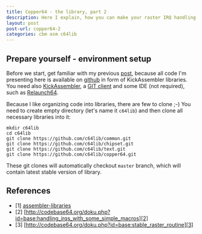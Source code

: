 ```yaml
---
title: Copper64 - the library, part 2
description: Here I explain, how you can make your raster IRQ handling code simpler and cleaner.
layout: post
post-url: copper64-2
categories: cbm asm c64lib
--- 
```

## Prepare yourself - environment setup
Before we start, get familiar with my previous [post][1], because all code I'm presenting here is available on [github](https://github.com/c64lib) in form of KickAssembler libraries. You need also [KickAssembler](http://www.theweb.dk/KickAssembler/Main.html#frontpage), a [GIT client](https://git-scm.com/downloads) and some IDE (not required), such as [Relaunch64](http://www.popelganda.de/relaunch64.html).

Because I like organizing code into libraries, there are few to clone ;-) You need to create empty directory (let's name it `c64lib`) and then clone all necessary libraries into it:
```
mkdir c64lib
cd c64lib
git clone https://github.com/c64lib/common.git
git clone https://github.com/c64lib/chipset.git
git clone https://github.com/c64lib/text.git
git clone https://github.com/c64lib/copper64.git
```

These git clones will automatically checkout `master` branch, which will contain latest stable version of library.

## References
* \[1\] [assembler-libraries][1]
* \[2\] [http://codebase64.org/doku.php?id=base:handling_irqs_with_some_simple_macros][2]
* \[3\] [http://codebase64.org/doku.php?id=base:stable_raster_routine][3]

[1]: assembler-libraries
[2]: http://codebase64.org/doku.php?id=base:handling_irqs_with_some_simple_macros
[3]: http://codebase64.org/doku.php?id=base:stable_raster_routine